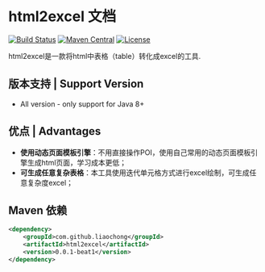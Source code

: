 # html2excel 文档
[![Build Status](https://travis-ci.org/liaochong/html2excel.svg?branch=master)](https://travis-ci.org/liaochong/html2excel)
[![Maven Central](https://maven-badges.herokuapp.com/maven-central/com.github.liaochong/html2excel/badge.svg)](https://maven-badges.herokuapp.com/maven-central/com.github.liaochong/html2excel)
[![License](http://img.shields.io/:license-apache-brightgreen.svg)](http://www.apache.org/licenses/LICENSE-2.0.html)

html2excel是一款将html中表格（table）转化成excel的工具.

版本支持 | Support Version
------------------

- All version - only support for Java 8+

优点 | Advantages
------------------

- **使用动态页面模板引擎**：不用直接操作POI，使用自己常用的动态页面模板引擎生成html页面，学习成本更低；
- **可生成任意复杂表格**：本工具使用迭代单元格方式进行excel绘制，可生成任意复杂度excel；

Maven 依赖
------------------
```xml
<dependency>
    <groupId>com.github.liaochong</groupId>
    <artifactId>html2excel</artifactId>
    <version>0.0.1-beat1</version>
</dependency>
```
